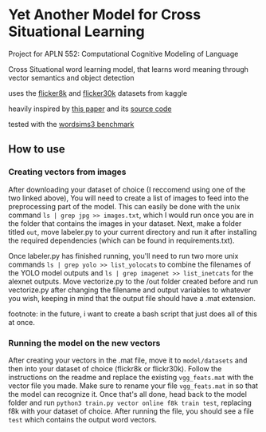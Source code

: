 # Yet Another Model for Cross Situational Learning
Project for APLN 552: Computational Cognitive Modeling of Language

Cross Situational word learning model, that learns word meaning through vector semantics and object detection

uses the [flicker8k](https://www.kaggle.com/datasets/adityajn105/flickr8k) and [flicker30k](https://www.kaggle.com/datasets/hsankesara/flickr-image-dataset) datasets from kaggle

heavily inspired by [this paper](https://aclanthology.org/2014.tal-3.3.pdf) and its [source code](https://github.com/kadarakos/IBMVisual)

tested with the [wordsims3 benchmark](https://github.com/204870/wordsims3)

## How to use

### Creating vectors from images

After downloading your dataset of choice (I reccomend using one of the two linked above), You will need to create a list of images to feed into the preprocessing part of the model. This can easily be done with the unix command `ls | grep jpg >> images.txt`, which I would run once you are in the folder that contains the images in your dataset. Next, make a folder titled `out`, move labeler.py to your current directory and run it after installing the required dependencies (which can be found in requirements.txt).

Once labeler.py has finished running, you'll need to run two more unix commands `ls | grep yolo >> list_yolocats` to combine the filenames of the YOLO model outputs and `ls | grep imagenet >> list_inetcats` for the alexnet outputs. Move vectorize.py to the /out folder created before and run vectorize.py after changing the filename and output variables to whatever you wish, keeping in mind that the output file should have a .mat extension.


footnote: in the future, i want to create a bash script that just does all of this at once.

### Running the model on the new vectors

After creating your vectors in the .mat file, move it to `model/datasets` and then into your dataset of choice (flickr8k or flickr30k). Follow the instructions on the readme and replace the existing `vgg_feats.mat` with the vector file you made. Make sure to rename your file `vgg_feats.mat` in so that the model can recognize it. Once that's all done, head back to the model folder and run `python3 train.py vector online f8k train test`, replacing f8k with your dataset of choice. After running the file, you should see a file `test` which contains the output word vectors.
